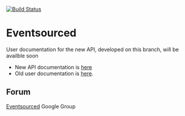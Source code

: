 [![Build Status](https://secure.travis-ci.org/eligosource/eventsourced.png)](http://travis-ci.org/eligosource/eventsourced)

Eventsourced
============

User documentation for the new API, developed on this branch, will be availble soon

- New API documentation is [here](http://eligosource.github.com/eventsourced/#org.eligosource.eventsourced.core.package)
- Old user documentation is [here](https://github.com/eligosource/eventsourced/blob/master/README.md).

Forum
-----

[Eventsourced](http://groups.google.com/group/eventsourced) Google Group